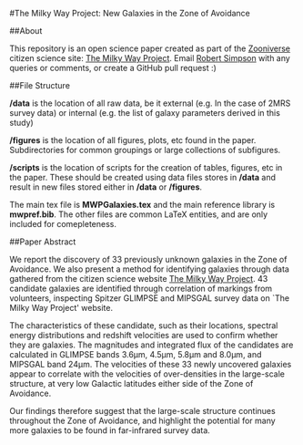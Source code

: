 #The Milky Way Project: New Galaxies in the Zone of Avoidance

##About

This repository is an open science paper created as part of the [Zooniverse](http://zooniverse.org) citizen science site: [The Milky Way Project](http://www.milkywayprpoject.org). Email [Robert Simpson](mailto:rob@zooniverse.org) with any queries or comments, or create a GitHub pull request :)

##File Structure

**/data** is the location of all raw data, be it external (e.g. In the case of 2MRS survey data) or internal (e.g. the list of galaxy parameters derived in this study)

**/figures** is the location of all figures, plots, etc found in the paper. Subdirectories for common groupings or large collections of subfigures.

**/scripts** is the location of scripts for the creation of tables, figures, etc in the paper. These should be created using data files stores in **/data** and result in new files stored either in **/data** or **/figures**.

The main tex file is **MWPGalaxies.tex** and the main reference library is **mwpref.bib**. The other files are common LaTeX entities, and are only included for comepleteness.

##Paper Abstract

We report the discovery of 33 previously unknown galaxies in the Zone of Avoidance. We also present a method for identifying galaxies through data gathered from the citizen science website [The Milky Way Project](http://www.milkywayprpoject.org). 43 candidate galaxies are identified through correlation of markings from volunteers, inspecting Spitzer GLIMPSE and MIPSGAL survey data on `The Milky Way Project' website.

The characteristics of these candidate, such as their locations, spectral energy distributions and redshift velocities are used to confirm whether they are galaxies. The magnitudes and integrated flux of the candidates are calculated in GLIMPSE bands 3.6μm, 4.5μm, 5.8μm and 8.0μm, and MIPSGAL band 24μm. The velocities of these 33 newly uncovered galaxies appear to correlate with the velocities of over-densities in the large-scale structure, at very low Galactic latitudes either side of the Zone of Avoidance.

Our findings therefore suggest that the large-scale structure continues throughout the Zone of Avoidance, and highlight the potential for many more galaxies to be found in far-infrared survey data.